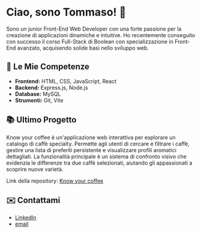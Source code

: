 # Ciao, sono Tommaso! 👋

Sono un junior Front-End Web Developer con una forte passione per la creazione di applicazioni dinamiche e intuitive. Ho recentemente conseguito con successo il corso Full-Stack di Boolean con specializzazione in Front-End avanzato, acquisendo solide basi nello sviluppo web.

## 🚀 Le Mie Competenze

- **Frontend:** HTML, CSS, JavaScript, React
- **Backend:** Express.js, Node.js
- **Database:** MySQL
- **Strumenti:** Git, Vite

## 📚 Ultimo Progetto
Know your coffee è un'applicazione web interattiva per esplorare un catalogo di caffè specialty. Permette agli utenti di cercare e filtrare i caffè, gestire una lista di preferiti persistente e visualizzare profili aromatici dettagliati. La funzionalità principale è un sistema di confronto visivo che evidenzia le differenze tra due caffè selezionati, aiutando gli appassionati a scoprire nuove varietà.

Link della repository: [Know your coffee](https://github.com/TommasoVilla91/know-your-coffee)

## ✉️ Contattami
- [LinkedIn](https://www.linkedin.com/in/tommasovilla/)
- [email](tommasovilla@yahoo.it)

<!--
**TommasoVilla91/tommasovilla91** is a ✨ _special_ ✨ repository because its `README.md` (this file) appears on your GitHub profile.

Here are some ideas to get you started:

- 🔭 I’m currently working on ...
- 🌱 I’m currently learning ...
- 👯 I’m looking to collaborate on ...
- 🤔 I’m looking for help with ...
- 💬 Ask me about ...
- 📫 How to reach me: ...
- 😄 Pronouns: ...
- ⚡ Fun fact: ...
-->
